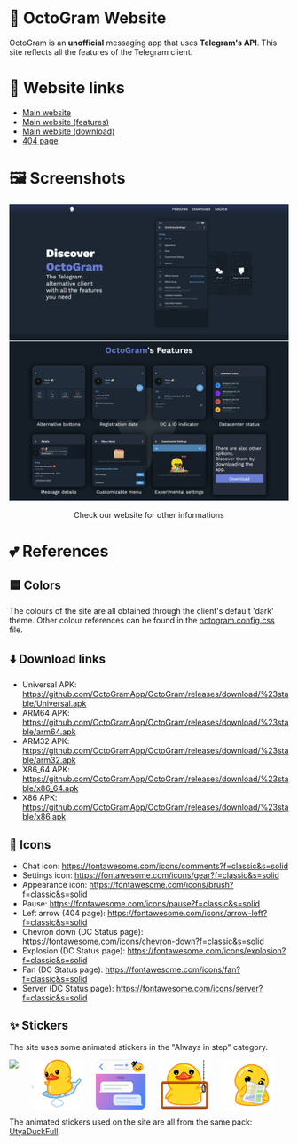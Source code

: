 # 🐙 OctoGram Website
OctoGram is an **unofficial** messaging app that uses **Telegram's API**. This site reflects all the features of the Telegram client.

# 🔗 Website links
* [Main website](https://octogram.site/)
* [Main website (features)](https://octogram.site/#features)
* [Main website (download)](https://octogram.site/#download)
* [404 page](https://octogram.site/404.html)

# 🖼️ Screenshots
![Introduction](assets/readme.images/introduction.png)
![Features](assets/readme.images/features.png)
<p style="text-align: center;">Check our website for other informations</p>

# 💕 References
## 🟦 Colors
The colours of the site are all obtained through the client's default 'dark' theme. Other colour references can be found in the [octogram.config.css](https://github.com/OctoGramApp/Website/blob/main/assets/styles/octogram.config.css) file.
## ⬇️ Download links
* Universal APK: https://github.com/OctoGramApp/OctoGram/releases/download/%23stable/Universal.apk
* ARM64 APK: https://github.com/OctoGramApp/OctoGram/releases/download/%23stable/arm64.apk
* ARM32 APK: https://github.com/OctoGramApp/OctoGram/releases/download/%23stable/arm32.apk
* X86_64 APK: https://github.com/OctoGramApp/OctoGram/releases/download/%23stable/x86_64.apk
* X86 APK: https://github.com/OctoGramApp/OctoGram/releases/download/%23stable/x86.apk
## 🦋 Icons
* Chat icon: https://fontawesome.com/icons/comments?f=classic&s=solid
* Settings icon: https://fontawesome.com/icons/gear?f=classic&s=solid
* Appearance icon: https://fontawesome.com/icons/brush?f=classic&s=solid
* Pause: https://fontawesome.com/icons/pause?f=classic&s=solid
* Left arrow (404 page): https://fontawesome.com/icons/arrow-left?f=classic&s=solid
* Chevron down (DC Status page): https://fontawesome.com/icons/chevron-down?f=classic&s=solid
* Explosion (DC Status page): https://fontawesome.com/icons/explosion?f=classic&s=solid
* Fan (DC Status page): https://fontawesome.com/icons/fan?f=classic&s=solid
* Server (DC Status page): https://fontawesome.com/icons/server?f=classic&s=solid
## ✨ Stickers
The site uses some animated stickers in the "Always in step" category.

<div style="display: flex; gap: 25px;">
  <img src="assets/animations/wallpaperAnimation.gif" style="height: 90px">
  <img src="assets/animations/tosCompliantAnimation.gif" style="height: 90px">
  <img src="assets/animations/premiumAnimation.gif" style="height: 90px">
  <img src="assets/animations/dcstatusAnimation.gif" style="height: 90px">
  <img src="assets/animations/dcstatusFailAnimation.gif" style="height: 90px">
</div>

The animated stickers used on the site are all from the same pack: [UtyaDuckFull](https://t.me/addstickers/UtyaDuckFull).
